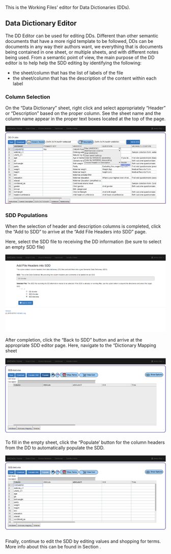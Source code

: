 This is the Working Files' editor for Data Dictionaries (DDs). 

## Data Dictionary Editor

The DD Editor can be used for editing DDs. Different than other semantic documents that have a more rigid template to be followed, DDs can be documents in any way their authors want, we everything that is documents being contained in one sheet, or multiple sheets, and with different notes being used. From a semantic point of view, the main purpose of the DD editor is to help help the SDD editing by identifying the following: 

* the sheet/column that has the list of labels of the file
* the sheet/column that has the description of the content within each label

### Column Selection

On the “Data Dictionary” sheet, right click and select appropriately “Header” or “Description” based on the proper column.
See the sheet name and the column name appear in the proper text boxes located at the top of the page.

![](https://raw.githubusercontent.com/paulopinheiro1234/hadatac-screenshots/master/Sec3/DDEditor01.png)   

### SDD Populations

When the selection of header and description columns is completed, click the “Add to SDD” to arrive at the “Add File Headers into SDD” page.

Here, select the SDD file to receiving the DD information (be sure to select an empty SDD file)

![](https://raw.githubusercontent.com/paulopinheiro1234/hadatac-screenshots/master/Sec3/DDEditor02.png)    

After completion, click the “Back to SDD” button and arrive at the appropriate SDD editor page.
Here, navigate to the “Dictionary Mapping sheet 

![](https://raw.githubusercontent.com/paulopinheiro1234/hadatac-screenshots/master/Sec3/DDEditor03.png)    

To fill in the empty sheet, click the “Populate’ button for the column headers from the DD to automatically populate the SDD.

![](https://raw.githubusercontent.com/paulopinheiro1234/hadatac-screenshots/master/Sec3/DDEditor04.png)   

Finally, continue to edit the SDD by editing values and shopping for terms. More info about this can be found in Section .
